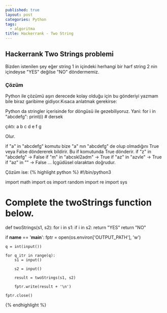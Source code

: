 ```yaml
---
published: true
layout: post
categories: Python
tags:
  - algoritma
title: Hackerrank - Two String
---
```

## Hackerrank Two Strings problemi
Bizden istenilen şey eğer string 1 in içindeki herhangi bir harf string 2 nin içindeyse "YES" değilse "NO" döndermemiz.

### Çözüm
Python ile çözümü aşırı derecede kolay olduğu için bu gönderiyi yazmam bile biraz garibime gidiyor.Kısaca anlatmak gerekirse:

Python da stringler içerisinde for döngüsü ile gezebiliyoruz. Yani:
for i in "abcdefg":
	print(i) # dersek

çıktı:
a
b
c
d
e
f
g

Olur.

if "a" in "abcdefg" komutu bize "a" nın "abcdefg" de olup olmadığını True veya False döndererek bildirir. Bu if komutunda True dönderir.
if "z" in "abcdefg" -> False
if "m" in "abcskl2adm" -> True
if "az" in "azvle" -> True
if "az" in "" -> False 
... İçgüdüsel olaraktan doğrudur.

Çözüm ise:
{% highlight python %}
#!/bin/python3

import math
import os
import random
import re
import sys

# Complete the twoStrings function below.
def twoStrings(s1, s2):
    for i in s1:
        if i in s2:
            return "YES"
    return "NO"

if __name__ == '__main__':
    fptr = open(os.environ['OUTPUT_PATH'], 'w')

    q = int(input())

    for q_itr in range(q):
        s1 = input()

        s2 = input()

        result = twoStrings(s1, s2)

        fptr.write(result + '\n')

    fptr.close()
{% endhighlight %}



